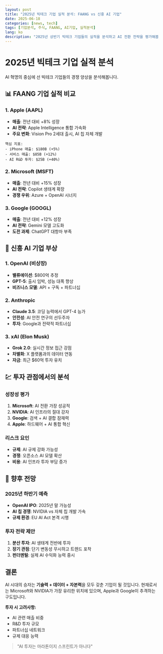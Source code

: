 ```yaml
---
layout: post
title: "2025년 빅테크 기업 실적 분석: FAANG vs 신흥 AI 기업"
date: 2025-06-18
categories: [news, tech]
tags: [기업분석, 주식, FAANG, AI기업, 실적분석]
lang: ko
description: "2025년 상반기 빅테크 기업들의 실적을 분석하고 AI 전환 전략을 평가해봅니다."
---
```


# 2025년 빅테크 기업 실적 분석

AI 혁명의 중심에 선 빅테크 기업들의 경쟁 양상을 분석해봅니다.

## 📊 FAANG 기업 실적 비교

### 1. Apple (AAPL)
- **매출**: 전년 대비 +8% 성장
- **AI 전략**: Apple Intelligence 통합 가속화
- **주요 변화**: Vision Pro 2세대 출시, AI 칩 자체 개발

```
핵심 지표:
- iPhone 매출: $180B (+5%)
- 서비스 매출: $85B (+12%)
- AI R&D 투자: $25B (+40%)
```

### 2. Microsoft (MSFT)
- **매출**: 전년 대비 +15% 성장
- **AI 전략**: Copilot 생태계 확장
- **경쟁 우위**: Azure + OpenAI 시너지

### 3. Google (GOOGL)
- **매출**: 전년 대비 +12% 성장
- **AI 전략**: Gemini 모델 고도화
- **도전 과제**: ChatGPT 대항마 부족

## 🚀 신흥 AI 기업 부상

### 1. OpenAI (비상장)
- **밸류에이션**: $800억 추정
- **GPT-5**: 출시 임박, 성능 대폭 향상
- **비즈니스 모델**: API + 구독 + 파트너십

### 2. Anthropic
- **Claude 3.5**: 코딩 능력에서 GPT-4 능가
- **안전성**: AI 안전 연구의 선두주자
- **투자**: Google과 전략적 파트너십

### 3. xAI (Elon Musk)
- **Grok 2.0**: 실시간 정보 접근 강점
- **차별화**: X 플랫폼과의 데이터 연동
- **자금**: 최근 $60억 투자 유치

## 💹 투자 관점에서의 분석

### 성장성 평가
1. **Microsoft**: AI 전환 가장 성공적
2. **NVIDIA**: AI 인프라의 절대 강자
3. **Google**: 검색 + AI 결합 잠재력
4. **Apple**: 하드웨어 + AI 통합 혁신

### 리스크 요인
- **규제**: AI 규제 강화 가능성
- **경쟁**: 오픈소스 AI 모델 확산
- **비용**: AI 인프라 투자 부담 증가

## 🎯 향후 전망

### 2025년 하반기 예측
- **OpenAI IPO**: 2025년 말 가능성
- **AI 칩 경쟁**: NVIDIA vs 자체 칩 개발 가속
- **규제 환경**: EU AI Act 본격 시행

### 투자 전략 제안
1. **분산 투자**: AI 생태계 전반에 투자
2. **장기 관점**: 단기 변동성 무시하고 트렌드 포착
3. **펀더멘털**: 실제 AI 수익화 능력 중시

## 결론

AI 시대의 승자는 **기술력 + 데이터 + 자본력**을 모두 갖춘 기업이 될 것입니다. 
현재로서는 Microsoft와 NVIDIA가 가장 유리한 위치에 있으며, 
Apple과 Google이 추격하는 구도입니다.

**투자 시 고려사항:**
- AI 관련 매출 비중
- R&D 투자 규모
- 파트너십 네트워크
- 규제 대응 능력

> "AI 투자는 마라톤이지 스프린트가 아니다"
